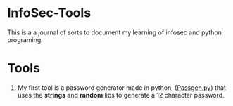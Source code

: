 # InfoSec-Tools
This is a a journal of sorts to document my learning of infosec and python programing. 

# Tools
1.  My first tool is a password generator made in python, ([Passgen.py](https://github.com/Destituentt/InfoSec-Tools/blob/main/Passgen.py)) that uses the **strings** and **random** libs to generate a 12 character password. 
